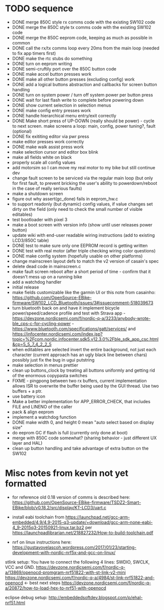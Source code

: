 # TODO sequence

* DONE merge 850C style rx comms code with the existing SW102 code
* DONE merge the 850C style tx comms code with the existing SW102 code
* DONE merge the 850C eeprom code, keeping as much as possible in common
* DONE call the rx/tx comms loop every 20ms from the main loop (needed to fix app timers first)
* DONE make the rtc stubs do something
* DONE turn on eeprom writing
* DONE semi-cruftily port over the 850C button code 
* DONE make accel button presses work
* DONE make all other button presses (excluding config) work
* DONE add a logical buttons abstraction and callbacks for screen button handling
* DONE turn on system power / turn off system power per button press
* DONE wait for last flash write to complete before powering down
* DONE show current selection in selection menus
* DONE make config entry presses work
* DONE handle hierarchical menu entry/exit correctly
* DONE Make short press of UP-DOWN (really should be power) - cycle to next screen.  make screens a loop: main, config, power tuning?, fault (optional)
* DONE fix exititing editor via pwr press
* make editor presses work correctly
* DONE make walk assist press work
* make selection cursor and editor box blink
* make all fields white on black
* properly scale all config values
* add motorsim so I can move my real motor to my bike but still continue dev
* change fault screen to be serviced via the regular main loop (but only for first fault, to prevent bricking the user's ability to powerdown/reboot in the case of really serious faults)
* make a shutdown screen
* figure out why assert(gc_done) fails in eeprom_hw.c
* to support readonly (but dynamic) config values, if value changes set dirty on the field (only need to check the small number of visible editables)
* test bootloader with pixel 3 
* make a boot screen with version info (show until user releases power button)
* update wiki with end-user readable wiring instructions (add to existing LCD3/850C table)
* DONE test to make sure only one EEPROM record is getting written
* DONE test with real motor (after triple checking wiring color questions)
* DONE make config system (hopefully usable on other platforms)
* change mainscreen layout defs to match the v2 version of casain's spec
* delete dead code in mainscreen.c
* make fault screen reboot after a short period of time - confirm that it doesn't mess up on a running bike
* add a watchdog handler
* initial release
* make fields customizable like the garmin UI or this note from casainho: https://github.com/OpenSource-EBike-firmware/SW102_LCD_Bluetooth/issues/3#issuecomment-518039673
* turn bluetooth back on and have it implement bicycle power/speed/cadence profile and test with Strava app - https://devzone.nordicsemi.com/f/nordic-q-a/3233/anybody-wrote-ble_cps-c-for-cycling-power - https://www.bluetooth.com/specifications/gatt/services/ 
and https://infocenter.nordicsemi.com/index.jsp?topic=%2Fcom.nordic.infocenter.sdk5.v12.3.0%2Fble_sdk_app_csc.html&cp=5_5_7_4_2_2_5
* when editables are selected invert the entire background, not just each character (current approach has an ugly black line between chars)  possibly just fix the bug in ugui putstring
* make selection in menus prettier
* clean up buttons_clock by treating all buttons uniformly and getting rid of the enormous copypasta switches
* FIXME - pingpong between two rx buffers, current implementation allows ISR to overwrite the buffer being used by
the GUI thread.  Use two buffers + a ptr.
* use battery icon
* Make a better implementation for APP_ERROR_CHECK, that includes FILE and LINENO of the caller
* pack & align eeprom
* implement a watchdog function
* DONE make width 0, and height 0 mean "auto select based on display size"
* do eeprom GC if flash is full (currently only done at boot)
* merge with 850C code somewhat? (sharing behavior - just different UX layer and HAL)
* clean up button handling and take advantage of extra button on the SW102

# Misc notes from kevin not yet formatted

* for reference old 0.18 version of comms is described here: https://github.com/OpenSource-EBike-firmware/TSDZ2-Smart-EBike/blob/v0.18.2/src/display/KT-LCD3/uart.c

* install eabi toolchain from https://launchpad.net/gcc-arm-embedded/4.9/4.9-2015-q3-update/+download/gcc-arm-none-eabi-4_9-2015q3-20150921-linux.tar.bz2
per https://launchpadlibrarian.net/218827232/How-to-build-toolchain.pdf

* nrf on linux instructions here: https://gustavovelascoh.wordpress.com/2017/01/23/starting-development-with-nordic-nrf5x-and-gcc-on-linux/

stlink setup:
You have to connect the following 4 lines: SWDIO, SWCLK, VCC and GND.
https://devzone.nordicsemi.com/f/nordic-q-a/13869/openocd-promgram-nrf51822-with-st-link-v2-mini
https://devzone.nordicsemi.com/f/nordic-q-a/4984/st-link-nrf51822-and-openocd <- best next steps
https://devzone.nordicsemi.com/f/nordic-q-a/20872/how-to-load-hex-to-nrf51-with-openocd

eclipse debug setup:
http://embeddedsoftdev.blogspot.com/p/ehal-nrf51.html
